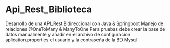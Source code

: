 # Api_Rest_Biblioteca
Desarrollo de una API_Rest Bidireccional con Java & Springboot 
Manejo de relaciones @OneToMany & ManyToOne
Para pruebas debe crear la base de datos manualmente y añadir en el archivo de configuracion aplication.properties
el usuario y la contraseña de la BD Mysql
